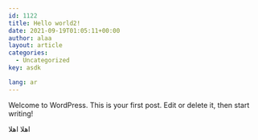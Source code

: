 ```yaml
---
id: 1122
title: Hello world2!
date: 2021-09-19T01:05:11+00:00
author: alaa
layout: article
categories:
  - Uncategorized
key: asdk

lang: ar
---
```

Welcome to WordPress. This is your first post. Edit or delete it, then start writing!

اهلا اهلا
